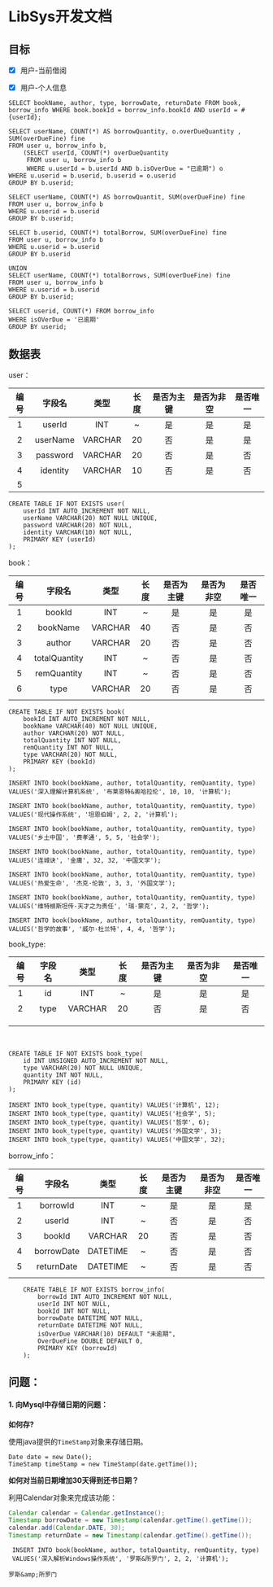 # LibSys开发文档



## 目标

- [x] 用户-当前借阅
- [x] 用户-个人信息



```mysql
SELECT bookName, author, type, borrowDate, returnDate FROM book, borrow_info WHERE book.bookId = borrow_info.bookId AND userId = #{userId};
```



```mysql
SELECT userName, COUNT(*) AS borrowQuantity, o.overDueQuantity , SUM(overDueFine) fine
FROM user u, borrow_info b, 
	(SELECT userId, COUNT(*) overDueQuantity
   	 FROM user u, borrow_info b
     WHERE u.userId = b.userId AND b.isOverDue = "已逾期") o
WHERE u.userid = b.userid, b.userid = o.userid
GROUP BY b.userid;
```





```mysql
SELECT userName, COUNT(*) AS borrowQuantit, SUM(overDueFine) fine
FROM user u, borrow_info b
WHERE u.userid = b.userid
GROUP BY b.userid;

SELECT b.userid, COUNT(*) totalBorrow, SUM(overDueFine) fine
FROM user u, borrow_info b
WHERE u.userid = b.userid
GROUP BY b.userid

UNION
SELECT userName, COUNT(*) totalBorrows, SUM(overDueFine) fine
FROM user u, borrow_info b
WHERE u.userid = b.userid
GROUP BY b.userid;

SELECT userid, COUNT(*) FROM borrow_info 
WHERE isOVerDue = '已逾期'
GROUP BY userid;
```



## 数据表

user：

| 编号 |  字段名  |  类型   | 长度 | 是否为主键 | 是否为非空 | 是否唯一 |
| :--: | :------: | :-----: | :--: | :--------: | :--------: | :------: |
|  1   |  userId  |   INT   |  ~   |     是     |     是     |    是    |
|  2   | userName | VARCHAR |  20  |     否     |     是     |    是    |
|  3   | password | VARCHAR |  20  |     否     |     是     |    否    |
|  4   | identity | VARCHAR |  10  |     否     |     是     |    否    |
|  5   |          |         |      |            |            |          |

```mysql
CREATE TABLE IF NOT EXISTS user(
	userId INT AUTO_INCREMENT NOT NULL,
    userName VARCHAR(20) NOT NULL UNIQUE,
    password VARCHAR(20) NOT NULL,
    identity VARCHAR(10) NOT NULL,
    PRIMARY KEY (userId)
);
```



book：

| 编号 |    字段名     |  类型   | 长度 | 是否为主键 | 是否为非空 | 是否唯一 |
| :--: | :-----------: | :-----: | :--: | :--------: | :--------: | :------: |
|  1   |    bookId     |   INT   |  ~   |     是     |     是     |    是    |
|  2   |   bookName    | VARCHAR |  40  |     否     |     是     |    否    |
|  3   |    author     | VARCHAR |  20  |     否     |     是     |    否    |
|  4   | totalQuantity |   INT   |  ~   |     否     |     是     |    否    |
|  5   |  remQuantity  |   INT   |  ~   |     否     |     是     |    否    |
|  6   |     type      | VARCHAR |  20  |     否     |     是     |    否    |
|      |               |         |      |            |            |          |

```mysql
CREATE TABLE IF NOT EXISTS book(
	bookId INT AUTO_INCREMENT NOT NULL,
    bookName VARCHAR(40) NOT NULL UNIQUE,
    author VARCHAR(20) NOT NULL,
    totalQuantity INT NOT NULL,
    remQuantity INT NOT NULL,
    type VARCHAR(20) NOT NULL,
    PRIMARY KEY (bookId)
);

INSERT INTO book(bookName, author, totalQuantity, remQuantity, type)
VALUES('深入理解计算机系统', '布莱恩特&奥哈拉伦', 10, 10, '计算机');

INSERT INTO book(bookName, author, totalQuantity, remQuantity, type)
VALUES('现代操作系统', '坦恩伯姆', 2, 2, '计算机');

INSERT INTO book(bookName, author, totalQuantity, remQuantity, type)
VALUES('乡土中国', '费孝通', 5, 5, '社会学');

INSERT INTO book(bookName, author, totalQuantity, remQuantity, type)
VALUES('连城诀', '金庸', 32, 32, '中国文学');

INSERT INTO book(bookName, author, totalQuantity, remQuantity, type)
VALUES('热爱生命', '杰克·伦敦', 3, 3, '外国文学');

INSERT INTO book(bookName, author, totalQuantity, remQuantity, type)
VALUES('维特根斯坦传-天才之为责任', '瑞·蒙克', 2, 2, '哲学');

INSERT INTO book(bookName, author, totalQuantity, remQuantity, type)
VALUES('哲学的故事', '威尔·杜兰特', 4, 4, '哲学');

```



book_type:

| 编号 | 字段名 |  类型   | 长度 | 是否为主键 | 是否为非空 | 是否唯一 |
| :--: | :----: | :-----: | :--: | :--------: | :--------: | :------: |
|  1   |   id   |   INT   |  ~   |     是     |     是     |    是    |
|  2   |  type  | VARCHAR |  20  |     否     |     是     |    否    |
|      |        |         |      |            |            |          |
|      |        |         |      |            |            |          |
|      |        |         |      |            |            |          |

​	

```mysql
CREATE TABLE IF NOT EXISTS book_type(
	id INT UNSIGNED AUTO_INCREMENT NOT NULL,
    type VARCHAR(20) NOT NULL UNIQUE,
    quantity INT NOT NULL,
    PRIMARY KEY (id)
);

INSERT INTO book_type(type, quantity) VALUES('计算机', 12);
INSERT INTO book_type(type, quantity) VALUES('社会学', 5);
INSERT INTO book_type(type, quantity) VALUES('哲学', 6);
INSERT INTO book_type(type, quantity) VALUES('外国文学', 3);
INSERT INTO book_type(type, quantity) VALUES('中国文学', 32);

```



borrow_info：

| 编号 |   字段名   |   类型   | 长度 | 是否为主键 | 是否为非空 | 是否唯一 |
| :--: | :--------: | :------: | :--: | :--------: | :--------: | :------: |
|  1   |  borrowId  |   INT    |  ~   |     是     |     是     |    是    |
|  2   |   userId   |   INT    |  ~   |     否     |     是     |    否    |
|  3   |   bookId   | VARCHAR  |  20  |     否     |     是     |    否    |
|  4   | borrowDate | DATETIME |  ~   |     否     |     是     |    否    |
|  5   | returnDate | DATETIME |  ~   |     否     |     是     |    否    |
|      |            |          |      |            |            |          |

```mysql
    CREATE TABLE IF NOT EXISTS borrow_info(
        borrowId INT AUTO_INCREMENT NOT NULL,
        userId INT NOT NULL,
        bookId INT NOT NULL,
        borrowDate DATETIME NOT NULL,
        returnDate DATETIME NOT NULL,
        isOverDue VARCHAR(10) DEFAULT "未逾期",
        OverDueFine DOUBLE DEFAULT 0,
        PRIMARY KEY (borrowId)
    );
```





## 问题：

#### 1. 向Mysql中存储日期的问题：

**如何存?**

使用java提供的`TimeStamp`对象来存储日期。

```
Date date = new Date();
TimeStamp timeStamp = new TimeStamp(date.getTime());
```



**如何对当前日期增加30天得到还书日期？**

利用Calendar对象来完成该功能：

```java
Calendar calendar = Calendar.getInstance();
Timestamp borrowDate = new Timestamp(calendar.getTime().getTime());
calendar.add(Calendar.DATE, 30);
Timestamp returnDate = new Timestamp(calendar.getTime().getTime());
```



```mysql
 INSERT INTO book(bookName, author, totalQuantity, remQuantity, type)
 VALUES('深入解析Windows操作系统', '罗斯&所罗门', 2, 2, '计算机');
```

```
罗斯&amp;所罗门
```

